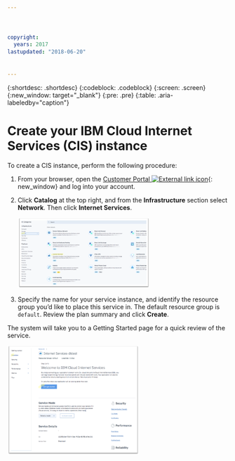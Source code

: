 ```yaml
---



copyright:
  years: 2017
lastupdated: "2018-06-20"


---
```


{:shortdesc: .shortdesc}
{:codeblock: .codeblock}
{:screen: .screen}
{:new_window: target="_blank"}
{:pre: .pre}
{:table: .aria-labeledby="caption"}

# Create your IBM Cloud Internet Services (CIS) instance

To create a CIS instance, perform the following procedure:

1. From your browser, open the [Customer Portal ![External link icon](../../icons/launch-glyph.svg "External link icon")](https://control.softlayer.com/){: new_window} and log into your account. 
2. Click **Catalog** at the top right, and from the  **Infrastructure** section select **Network**. Then click **Internet Services**.

   <img src="images/reliability0.png" alt="drawing" style="width: 300px;"/>

3. Specify the name for your service instance, and identify the resource group you’d like to place this service in. The default resource group is `default`. Review the plan summary and click **Create**.
    
The system will take you to a Getting Started page for a quick review of the service.
    
<img src="images/reliability2.png" alt="drawing" style="width: 300px;"/>
